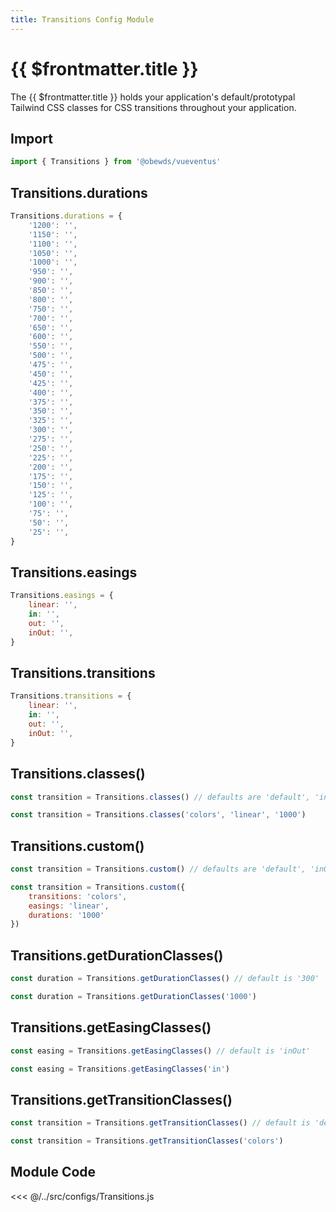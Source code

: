 ```yaml
---
title: Transitions Config Module
---
```


<script setup>
    import DocsPackageVersion from '../../../src/views/compos/DocsPackageVersion.vue'
    import Transitions from '../../../src/configs/Transitions.js'
</script>







# {{ $frontmatter.title }}

The {{ $frontmatter.title }} holds your application's default/prototypal Tailwind CSS classes for CSS transitions throughout your application.





## Import

```javascript
import { Transitions } from '@obewds/vueventus'
```






## Transitions.durations

<!-- #TODO: update doc item with type, default, descriptions, and example subhead -->

```javascript
Transitions.durations = {
    '1200': '',
    '1150': '',
    '1100': '',
    '1050': '',
    '1000': '',
    '950': '',
    '900': '',
    '850': '',
    '800': '',
    '750': '',
    '700': '',
    '650': '',
    '600': '',
    '550': '',
    '500': '',
    '475': '',
    '450': '',
    '425': '',
    '400': '',
    '375': '',
    '350': '',
    '325': '',
    '300': '',
    '275': '',
    '250': '',
    '225': '',
    '200': '',
    '175': '',
    '150': '',
    '125': '',
    '100': '',
    '75': '',
    '50': '',
    '25': '',
}
```






## Transitions.easings

<!-- #TODO: update doc item with type, default, descriptions, and example subhead -->

```javascript
Transitions.easings = {
    linear: '',
    in: '',
    out: '',
    inOut: '',
}
```






## Transitions.transitions

<!-- #TODO: update doc item with type, default, descriptions, and example subhead -->

```javascript
Transitions.transitions = {
    linear: '',
    in: '',
    out: '',
    inOut: '',
}
```






## Transitions.classes()

<!-- #TODO: update doc item with type, default, descriptions, and example subhead -->

```javascript
const transition = Transitions.classes() // defaults are 'default', 'inOut', '300'
```

```javascript
const transition = Transitions.classes('colors', 'linear', '1000')
```






## Transitions.custom()

<!-- #TODO: update doc item with type, default, descriptions, and example subhead -->

```javascript
const transition = Transitions.custom() // defaults are 'default', 'inOut', '300'
```

```javascript
const transition = Transitions.custom({
    transitions: 'colors',
    easings: 'linear',
    durations: '1000'
})
```





## Transitions.getDurationClasses()

<!-- #TODO: update doc item with type, default, descriptions, and example subhead -->

```javascript
const duration = Transitions.getDurationClasses() // default is '300'
```

```javascript
const duration = Transitions.getDurationClasses('1000')
```






## Transitions.getEasingClasses()

<!-- #TODO: update doc item with type, default, descriptions, and example subhead -->

```javascript
const easing = Transitions.getEasingClasses() // default is 'inOut'
```

```javascript
const easing = Transitions.getEasingClasses('in')
```






## Transitions.getTransitionClasses()

<!-- #TODO: update doc item with type, default, descriptions, and example subhead -->

```javascript
const transition = Transitions.getTransitionClasses() // default is 'default'
```

```javascript
const transition = Transitions.getTransitionClasses('colors')
```









## Module Code

<<< @/../src/configs/Transitions.js






<DocsPackageVersion/>



